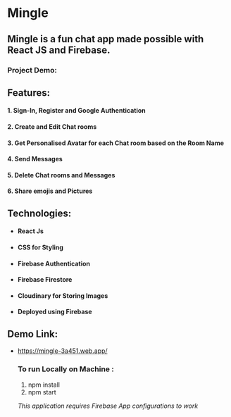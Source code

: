 # Mingle
## Mingle is a fun chat app made possible with React JS and Firebase.

### Project Demo:



## Features:

#### 1. Sign-In, Register and Google Authentication
#### 2. Create and Edit Chat rooms
#### 3. Get Personalised Avatar for each Chat room based on the Room Name
#### 4. Send Messages
#### 5. Delete Chat rooms and Messages
#### 6. Share emojis and Pictures


## Technologies:

* #### React Js
* #### CSS for Styling
* #### Firebase Authentication
* #### Firebase Firestore
* #### Cloudinary for Storing Images
* #### Deployed using Firebase

## Demo Link:

* https://mingle-3a451.web.app/

  
  ### To run Locally on Machine :
  
  1. npm install 
  2. npm start 
   
  *This application requires Firebase App configurations to work*
  

